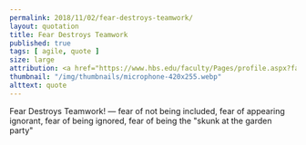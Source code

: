 ```yaml
---
permalink: 2018/11/02/fear-destroys-teamwork/
layout: quotation
title: Fear Destroys Teamwork
published: true
tags: [ agile, quote ]
size: large
attribution: <a href="https://www.hbs.edu/faculty/Pages/profile.aspx?facId=6451">Amy C. Edmondson</a>
thumbnail: "/img/thumbnails/microphone-420x255.webp"
alttext: quote
---
```


Fear Destroys Teamwork! — fear of not being included, fear of appearing ignorant, fear of being ignored, 
fear of being the "skunk at the garden party" 
